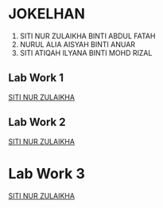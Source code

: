 # JOKELHAN
1. SITI NUR ZULAIKHA BINTI ABDUL FATAH
2. NURUL ALIA AISYAH BINTI ANUAR
3. SITI ATIQAH ILYANA BINTI MOHD RIZAL

## Lab Work 1
<a href="https://t.me/c/1268048899/34316?thread=33987">SITI NUR ZULAIKHA</a>


## Lab Work 2
<a href = "https://t.me/c/1268048899/34396?thread=33988">SITI NUR ZULAIKHA</a>


# Lab Work 3
<a href = "https://t.me/c/1268048899/36731?thread=34431">SITI NUR ZULAIKHA</a>

